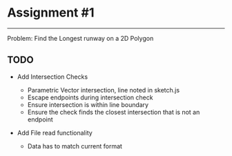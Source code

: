 # Assignment #1
---

Problem: Find the Longest runway on a 2D Polygon

## **TODO**

- Add Intersection Checks
	- Parametric Vector intersection, line noted in sketch.js
	- Escape endpoints during intersection check
	- Ensure intersection is within line boundary
	- Ensure the check finds the closest intersection that is not an endpoint

- Add File read functionality
	- Data has to match current format 